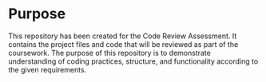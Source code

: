# Purpose
This repository has been created for the Code Review Assessment. It contains the project files and code that will be reviewed as part of the coursework. The purpose of this repository is to demonstrate understanding of coding practices, structure, and functionality according to the given requirements.